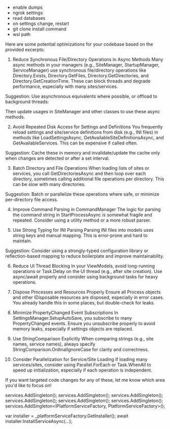 -   enable dumps
-   ngrok settings
-   read databases
-   on settings change, restart
-   git clone install command
-   wsl path

Here are some potential optimizations for your codebase based on the provided excerpts:

1. Reduce Synchronous File/Directory Operations in Async Methods
   Many async methods in your managers (e.g., SiteManager, StartupManager, ServiceManager) use synchronous file/directory operations like Directory.Exists, Directory.GetFiles, Directory.GetDirectories, and Directory.GetCreationTime. These can block threads and degrade performance, especially with many sites/services.

Suggestion:
Use asynchronous equivalents where possible, or offload to background threads:

Then update usages in SiteManager and other classes to use these async methods.

2. Avoid Repeated Disk Access for Settings and Definitions
   You frequently reload settings and site/service definitions from disk (e.g., INI files) in methods like LoadSettingsAsync, GetAvailableSiteDefinitionsAsync, and GetAvailableServices. This can be expensive if called often.

Suggestion:
Cache these in memory and invalidate/update the cache only when changes are detected or after a set interval.

3. Batch Directory and File Operations
   When loading lists of sites or services, you call GetDirectoriesAsync and then loop over each directory, sometimes calling additional file operations per directory. This can be slow with many directories.

Suggestion:
Batch or parallelize these operations where safe, or minimize per-directory file access.

4. Improve Command Parsing in CommandManager
   The logic for parsing the command string in StartProcessAsync is somewhat fragile and repeated. Consider using a utility method or a more robust parser.

5. Use Strong Typing for INI Parsing
   Parsing INI files into models uses string keys and manual mapping. This is error-prone and hard to maintain.

Suggestion:
Consider using a strongly-typed configuration library or reflection-based mapping to reduce boilerplate and improve maintainability.

6. Reduce UI Thread Blocking
   In your ViewModels, avoid long-running operations or Task.Delay on the UI thread (e.g., after site creation). Use async/await properly and consider using background tasks for heavy operations.

7. Dispose Processes and Resources Properly
   Ensure all Process objects and other IDisposable resources are disposed, especially in error cases. You already handle this in some places, but double-check for leaks.

8. Minimize PropertyChanged Event Subscriptions
   In SettingsManager.SetupAutoSave, you subscribe to many PropertyChanged events. Ensure you unsubscribe properly to avoid memory leaks, especially if settings objects are replaced.

9. Use StringComparison Explicitly
   When comparing strings (e.g., site names, service names), always specify StringComparison.OrdinalIgnoreCase for clarity and correctness.

10. Consider Parallelization for Service/Site Loading
    If loading many services/sites, consider using Parallel.ForEach or Task.WhenAll to speed up initialization, especially if each operation is independent.

If you want targeted code changes for any of these, let me know which area you'd like to focus on!

services.AddSingleton<WindowsServiceInstaller>();
services.AddSingleton<WslServiceInstaller>();
services.AddSingleton<WindowsServiceRunner>();
services.AddSingleton<WslServiceRunner>();
services.AddSingleton<WindowsCommandExecutor>();
services.AddSingleton<WslCommandExecutor>();
services.AddSingleton<IPlatformServiceFactory, PlatformServiceFactory>();

var installer = \_platformServiceFactory.GetInstaller();
await installer.InstallServiceAsync(...);
